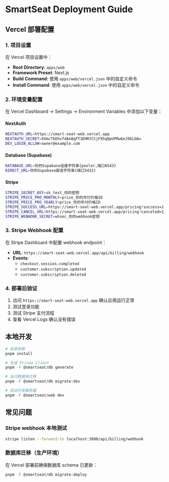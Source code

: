# SmartSeat Deployment Guide

## Vercel 部署配置

### 1. 项目设置

在 Vercel 项目设置中：
- **Root Directory**: `apps/web`
- **Framework Preset**: Next.js
- **Build Command**: 使用 `apps/web/vercel.json` 中的自定义命令
- **Install Command**: 使用 `apps/web/vercel.json` 中的自定义命令

### 2. 环境变量配置

在 Vercel Dashboard → Settings → Environment Variables 中添加以下变量：

#### NextAuth
```bash
NEXTAUTH_URL=https://smart-seat-web.vercel.app
NEXTAUTH_SECRET=XXmcTkDhvfdAe8qFT3EHRtCCjFXhq0pUPRw6eJ9bLOA=
DEV_LOGIN_ALLOW=owner@example.com
```

#### Database (Supabase)
```bash
DATABASE_URL=你的Supabase连接字符串(pooler,端口6543)
DIRECT_URL=你的Supabase直连字符串(端口5432)
```

#### Stripe
```bash
STRIPE_SECRET_KEY=sk_test_你的密钥
STRIPE_PRICE_PRO_MONTHLY=price_你的月付价格ID
STRIPE_PRICE_PRO_YEARLY=price_你的年付价格ID
STRIPE_SUCCESS_URL=https://smart-seat-web.vercel.app/pricing?success=1
STRIPE_CANCEL_URL=https://smart-seat-web.vercel.app/pricing?canceled=1
STRIPE_WEBHOOK_SECRET=whsec_你的webhook密钥
```

### 3. Stripe Webhook 配置

在 Stripe Dashboard 中配置 webhook endpoint：
- **URL**: `https://smart-seat-web.vercel.app/api/billing/webhook`
- **Events**: 
  - `checkout.session.completed`
  - `customer.subscription.updated`
  - `customer.subscription.deleted`

### 4. 部署后验证

1. 访问 `https://smart-seat-web.vercel.app` 确认应用运行正常
2. 测试登录功能
3. 测试 Stripe 支付流程
4. 查看 Vercel Logs 确认没有错误

## 本地开发

```bash
# 安装依赖
pnpm install

# 生成 Prisma Client
pnpm -F @smartseat/db generate

# 运行数据库迁移
pnpm -F @smartseat/db migrate:dev

# 启动开发服务器
pnpm -F @smartseat/web dev
```

## 常见问题

### Stripe webhook 本地测试
```bash
stripe listen --forward-to localhost:3000/api/billing/webhook
```

### 数据库迁移（生产环境）
在 Vercel 部署前确保数据库 schema 已更新：
```bash
pnpm -F @smartseat/db migrate:deploy
```
